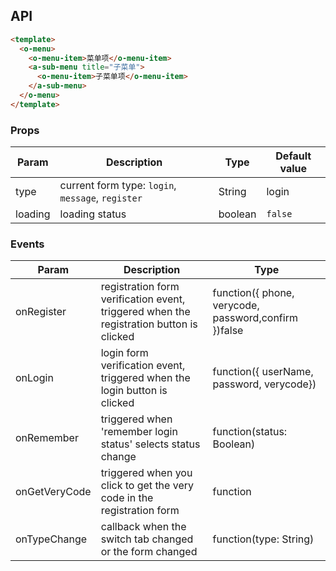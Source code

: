 ## API

```html
<template>
  <o-menu>
    <o-menu-item>菜单项</o-menu-item>
    <a-sub-menu title="子菜单">
      <o-menu-item>子菜单项</o-menu-item>
    </a-sub-menu>
  </o-menu>
</template>
```

### Props

| Param | Description | Type | Default value |
| --- | --- | --- | --- |
| type | current form type: `login`, `message`, `register` | String | login |
| loading | loading status | boolean | `false` |

### Events

| Param         | Description                                                  | Type                                                 |
| ------------- | ------------------------------------------------------------ | ---------------------------------------------------- |
| onRegister    | registration form verification event, triggered when the registration button is clicked | function({ phone, verycode, password,confirm })false |
| onLogin       | login form verification event, triggered when the login button is clicked | function({ userName, password, verycode})            |
| onRemember    | triggered when 'remember login status' selects status change | function(status: Boolean)                            |
| onGetVeryCode | triggered when you click to get the very code in the registration form | function                                             |
| onTypeChange  | callback when the switch tab changed or the form changed     | function(type: String)                               |
